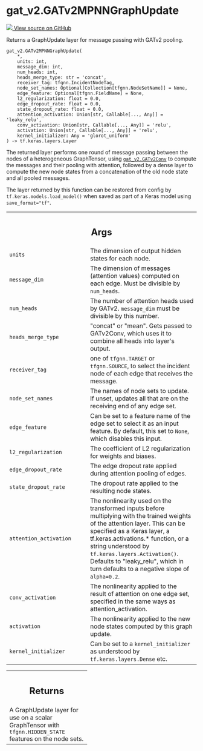 # gat_v2.GATv2MPNNGraphUpdate

<!-- Insert buttons and diff -->

<a target="_blank" href="https://github.com/tensorflow/gnn/tree/master/tensorflow_gnn/models/gat_v2/layers.py#L504-L604">
<img src="https://www.tensorflow.org/images/GitHub-Mark-32px.png" /> View source
on GitHub </a>

Returns a GraphUpdate layer for message passing with GATv2 pooling.

<pre class="devsite-click-to-copy prettyprint lang-py tfo-signature-link">
<code>gat_v2.GATv2MPNNGraphUpdate(
    *,
    units: int,
    message_dim: int,
    num_heads: int,
    heads_merge_type: str = &#x27;concat&#x27;,
    receiver_tag: tfgnn.IncidentNodeTag,
    node_set_names: Optional[Collection[tfgnn.NodeSetName]] = None,
    edge_feature: Optional[tfgnn.FieldName] = None,
    l2_regularization: float = 0.0,
    edge_dropout_rate: float = 0.0,
    state_dropout_rate: float = 0.0,
    attention_activation: Union[str, Callable[..., Any]] = &#x27;leaky_relu&#x27;,
    conv_activation: Union[str, Callable[..., Any]] = &#x27;relu&#x27;,
    activation: Union[str, Callable[..., Any]] = &#x27;relu&#x27;,
    kernel_initializer: Any = &#x27;glorot_uniform&#x27;
) -> tf.keras.layers.Layer
</code></pre>

<!-- Placeholder for "Used in" -->

The returned layer performs one round of message passing between the nodes of a
heterogeneous GraphTensor, using
<a href="../gat_v2/GATv2Conv.md"><code>gat_v2.GATv2Conv</code></a> to compute
the messages and their pooling with attention, followed by a dense layer to
compute the new node states from a concatenation of the old node state and all
pooled messages.

The layer returned by this function can be restored from config by
`tf.keras.models.load_model()` when saved as part of a Keras model using
`save_format="tf"`.

<!-- Tabular view -->
 <table class="responsive fixed orange">
<colgroup><col width="214px"><col></colgroup>
<tr><th colspan="2"><h2 class="add-link">Args</h2></th></tr>

<tr>
<td>
<code>units</code><a id="units"></a>
</td>
<td>
The dimension of output hidden states for each node.
</td>
</tr><tr>
<td>
<code>message_dim</code><a id="message_dim"></a>
</td>
<td>
The dimension of messages (attention values) computed on
each edge.  Must be divisible by <code>num_heads</code>.
</td>
</tr><tr>
<td>
<code>num_heads</code><a id="num_heads"></a>
</td>
<td>
The number of attention heads used by GATv2. <code>message_dim</code>
must be divisible by this number.
</td>
</tr><tr>
<td>
<code>heads_merge_type</code><a id="heads_merge_type"></a>
</td>
<td>
"concat" or "mean". Gets passed to GATv2Conv, which uses
it to combine all heads into layer's output.
</td>
</tr><tr>
<td>
<code>receiver_tag</code><a id="receiver_tag"></a>
</td>
<td>
one of <code>tfgnn.TARGET</code> or <code>tfgnn.SOURCE</code>, to select the
incident node of each edge that receives the message.
</td>
</tr><tr>
<td>
<code>node_set_names</code><a id="node_set_names"></a>
</td>
<td>
The names of node sets to update. If unset, updates all
that are on the receiving end of any edge set.
</td>
</tr><tr>
<td>
<code>edge_feature</code><a id="edge_feature"></a>
</td>
<td>
Can be set to a feature name of the edge set to select
it as an input feature. By default, this set to <code>None</code>, which disables
this input.
</td>
</tr><tr>
<td>
<code>l2_regularization</code><a id="l2_regularization"></a>
</td>
<td>
The coefficient of L2 regularization for weights and
biases.
</td>
</tr><tr>
<td>
<code>edge_dropout_rate</code><a id="edge_dropout_rate"></a>
</td>
<td>
The edge dropout rate applied during attention pooling
of edges.
</td>
</tr><tr>
<td>
<code>state_dropout_rate</code><a id="state_dropout_rate"></a>
</td>
<td>
The dropout rate applied to the resulting node states.
</td>
</tr><tr>
<td>
<code>attention_activation</code><a id="attention_activation"></a>
</td>
<td>
The nonlinearity used on the transformed inputs
before multiplying with the trained weights of the attention layer.
This can be specified as a Keras layer, a tf.keras.activations.*
function, or a string understood by <code>tf.keras.layers.Activation()</code>.
Defaults to "leaky_relu", which in turn defaults to a negative slope
of <code>alpha=0.2</code>.
</td>
</tr><tr>
<td>
<code>conv_activation</code><a id="conv_activation"></a>
</td>
<td>
The nonlinearity applied to the result of attention on one
edge set, specified in the same ways as attention_activation.
</td>
</tr><tr>
<td>
<code>activation</code><a id="activation"></a>
</td>
<td>
The nonlinearity applied to the new node states computed by
this graph update.
</td>
</tr><tr>
<td>
<code>kernel_initializer</code><a id="kernel_initializer"></a>
</td>
<td>
Can be set to a <code>kernel_initializer</code> as understood
by <code>tf.keras.layers.Dense</code> etc.
</td>
</tr>
</table>

<!-- Tabular view -->

 <table class="responsive fixed orange">
<colgroup><col width="214px"><col></colgroup>
<tr><th colspan="2"><h2 class="add-link">Returns</h2></th></tr>
<tr class="alt">
<td colspan="2">
A GraphUpdate layer for use on a scalar GraphTensor with
<code>tfgnn.HIDDEN_STATE</code> features on the node sets.
</td>
</tr>

</table>
